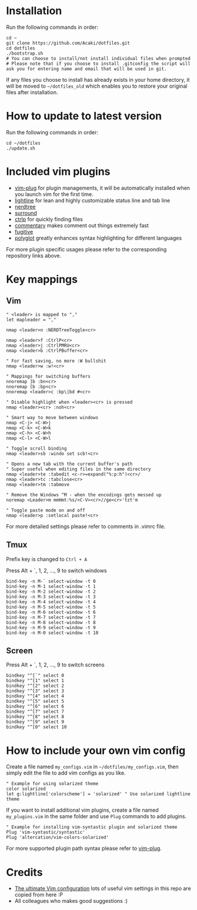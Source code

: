 # Installation
Run the following commands in order:  

    cd ~
    git clone https://github.com/Acaki/dotfiles.git
    cd dotfiles
    ./bootstrap.sh
    # You can choose to install/not install individual files when prompted
    # Please note that if you choose to install .gitconfig the script will ask you for entering name and email that will be used in git.
    
If any files you choose to install has already exists in your home directory, it will be moved to `~/dotfiles_old` which enables you to restore your original files after installation.

# How to update to latest version
Run the following commands in order:  

    cd ~/dotfiles
    ./update.sh

# Included vim plugins
* [vim-plug](https://github.com/junegunn/vim-plug) for plugin managements, it will be automatically installed when you launch vim for the first time.
* [lightline](https://github.com/itchyny/lightline.vim) for lean and highly customizable status line and tab line
* [nerdtree](https://github.com/scrooloose/nerdtree)
* [surround](https://github.com/tpope/vim-surround)
* [ctrlp](https://github.com/ctrlpvim/ctrlp.vim) for quickly finding files
* [commentary](https://github.com/tpope/vim-commentary) makes comment out things extremely fast
* [fugitive](https://github.com/tpope/vim-fugitive)
* [polyglot](https://github.com/sheerun/vim-polyglot) greatly enhances syntax highlighting for different languages

For more plugin specific usages please refer to the corresponding repository links above.
# Key mappings
## Vim

    " <leader> is mapped to ","
    let mapleader = ","
    
    nmap <leader>n :NERDTreeToggle<cr>
    
    nmap <leader>f :CtrlP<cr>
    nmap <leader>j :CtrlPMRU<cr>
    nmap <leader>b :CtrlPBuffer<cr>

    " For fast saving, no more :W bullshit
    nmap <leader>w :w!<cr>
    
    " Mappings for switching buffers
    nnoremap ]b :bn<cr>
    nnoremap [b :bp<cr>
    nnoremap <leader>c :bp\|bd #<cr>

    " Disable highlight when <leader><cr> is pressed
    nmap <leader><cr> :noh<cr>

    " Smart way to move between windows
    nmap <C-j> <C-W>j
    nmap <C-k> <C-W>k
    nmap <C-h> <C-W>h
    nmap <C-l> <C-W>l

    " Toggle scroll binding
    nmap <leader>sb :windo set scb!<cr>

    " Opens a new tab with the current buffer's path
    " Super useful when editing files in the same directory
    nmap <leader>te :tabedit <c-r>=expand("%:p:h")<cr>/
    nmap <leader>tc :tabclose<cr>
    nmap <leader>tm :tabmove

    " Remove the Windows ^M - when the encodings gets messed up
    noremap <Leader>m mmHmt:%s/<C-V><cr>//ge<cr>'tzt'm

    " Toggle paste mode on and off
    nmap <leader>p :setlocal paste!<cr>

For more detailed settings please refer to comments in .vimrc file.  
  
## Tmux
Prefix key is changed to `Ctrl + A`

Press Alt + `, 1, 2, ..., 9 to switch windows

    bind-key -n M-` select-window -t 0
    bind-key -n M-1 select-window -t 1
    bind-key -n M-2 select-window -t 2
    bind-key -n M-3 select-window -t 3
    bind-key -n M-4 select-window -t 4
    bind-key -n M-5 select-window -t 5
    bind-key -n M-6 select-window -t 6
    bind-key -n M-7 select-window -t 7
    bind-key -n M-8 select-window -t 8
    bind-key -n M-9 select-window -t 9
    bind-key -n M-0 select-window -t 10
    
## Screen
Press Alt + `, 1, 2, ..., 9 to switch screens

    bindkey "^[`" select 0
    bindkey "^[1" select 1
    bindkey "^[2" select 2
    bindkey "^[3" select 3
    bindkey "^[4" select 4
    bindkey "^[5" select 5
    bindkey "^[6" select 6
    bindkey "^[7" select 7
    bindkey "^[8" select 8
    bindkey "^[9" select 9
    bindkey "^[0" select 10

# How to include your own vim config
Create a file named `my_configs.vim` in `~/dotfiles/my_configs.vim`, then simply edit the file to add vim configs as you like.  

    " Example for using solarized theme
    color solarized
    let g:lightline['colorscheme'] = 'solarized' " Use solarized lightline theme
    
If you want to install additional vim plugins, create a file named `my_plugins.vim` in the same folder and use `Plug` commands to add plugins.  

    " Example for installing vim-syntastic plugin and solarized theme
    Plug 'vim-syntastic/syntastic'
    Plug 'altercation/vim-colors-solarized'

For more supported plugin path syntax please refer to [vim-plug](https://github.com/junegunn/vim-plug).

# Credits
+ [The ultimate Vim configuration](https://github.com/amix/vimrc) lots of useful vim settings in this repo are copied from here :P  
+ All colleagues who makes good suggestions :)

